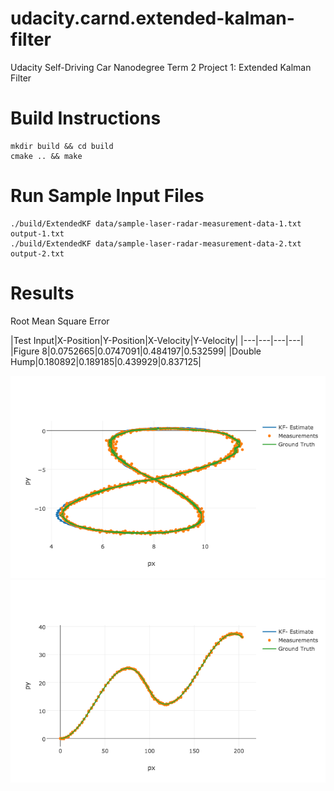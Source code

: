 # udacity.carnd.extended-kalman-filter
Udacity Self-Driving Car Nanodegree Term 2 Project 1: Extended Kalman Filter

# Build Instructions
```
mkdir build && cd build
cmake .. && make
```

# Run Sample Input Files
```
./build/ExtendedKF data/sample-laser-radar-measurement-data-1.txt output-1.txt
./build/ExtendedKF data/sample-laser-radar-measurement-data-2.txt output-2.txt
```

# Results

Root Mean Square Error

|Test Input|X-Position|Y-Position|X-Velocity|Y-Velocity|
|---|---|---|---|
|Figure 8|0.0752665|0.0747091|0.484197|0.532599|
|Double Hump|0.180892|0.189185|0.439929|0.837125|

![](img/figure-eight.png)
![](img/double-hump.png)
